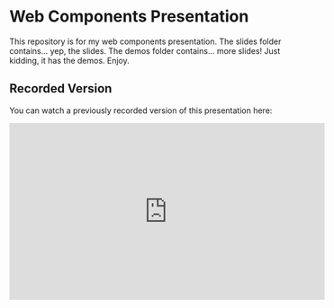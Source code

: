 # Web Components Presentation

This repository is for my web components presentation. The slides folder contains... yep, the slides.
The demos folder contains... more slides! Just kidding, it has the demos. Enjoy.

## Recorded Version

You can watch a previously recorded version of this presentation here: 

<iframe width="560" height="315" src="https://www.youtube.com/embed/HsMWG7amRUI?si=Y7-HgYp45Xw9VjA6" title="YouTube video player" frameborder="0" allow="accelerometer; autoplay; clipboard-write; encrypted-media; gyroscope; picture-in-picture; web-share" allowfullscreen></iframe>

